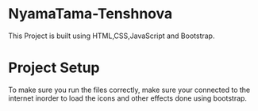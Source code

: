 # NyamaTama-Tenshnova
This Project is built using HTML,CSS,JavaScript and Bootstrap.
# Project Setup
To make sure you run the files correctly, make sure your connected to the internet inorder to load the icons and other effects done using bootstrap.
